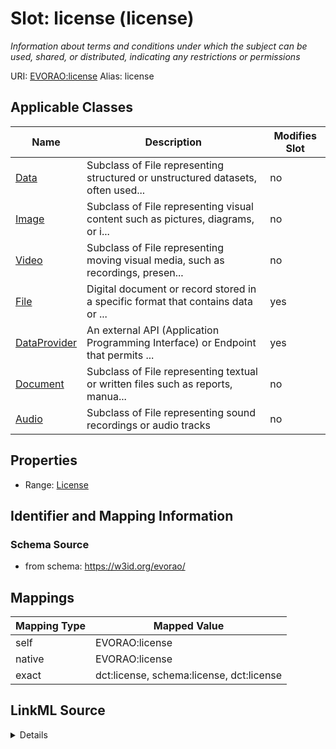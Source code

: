 

# Slot: license (license) 


_Information about terms and conditions under which the subject can be used, shared, or distributed, indicating any restrictions or permissions_





URI: [EVORAO:license](https://w3id.org/evorao/license)
Alias: license

<!-- no inheritance hierarchy -->





## Applicable Classes

| Name | Description | Modifies Slot |
| --- | --- | --- |
| [Data](Data.md) | Subclass of File representing structured or unstructured datasets, often used... |  no  |
| [Image](Image.md) | Subclass of File representing visual content such as pictures, diagrams, or i... |  no  |
| [Video](Video.md) | Subclass of File representing moving visual media, such as recordings, presen... |  no  |
| [File](File.md) | Digital document or record stored in a specific format that contains data or ... |  yes  |
| [DataProvider](DataProvider.md) | An external API (Application Programming Interface) or Endpoint that permits ... |  yes  |
| [Document](Document.md) | Subclass of File representing textual or written files such as reports, manua... |  no  |
| [Audio](Audio.md) | Subclass of File representing sound recordings or audio tracks |  no  |







## Properties

* Range: [License](License.md)





## Identifier and Mapping Information







### Schema Source


* from schema: https://w3id.org/evorao/




## Mappings

| Mapping Type | Mapped Value |
| ---  | ---  |
| self | EVORAO:license |
| native | EVORAO:license |
| exact | dct:license, schema:license, dct:license |




## LinkML Source

<details>
```yaml
name: license
description: Information about terms and conditions under which the subject can be
  used, shared, or distributed, indicating any restrictions or permissions
title: license
from_schema: https://w3id.org/evorao/
exact_mappings:
- dct:license
- schema:license
- dct:license
rank: 1000
alias: license
domain_of:
- DataProvider
- File
range: License
required: false
multivalued: false

```
</details>